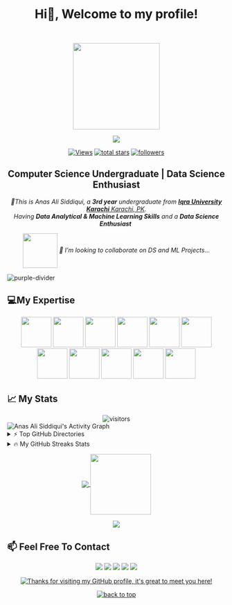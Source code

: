 <!-- Greetings -->
<h1 align="center">
	<b>Hi👋, Welcome to my profile!</b>
</h1>
<br/>

<!-- Picture -->
<p align="center">
  <img src="https://github.com/thompsonemerson/thompsonemerson/raw/master/cover-thompson.png" height="200"/>
</p>


<!-- Typing SVG by DenverCoder1 - https://github.com/DenverCoder1/readme-typing-svg -->
<p align="center">
	<a href="https://github.com/DenverCoder1/readme-typing-svg"><img src="https://readme-typing-svg.herokuapp.com?color=%23BD561D&duration=6000&lines=I+am++into++Data+Science;I+am++into++Machine+Learning;I+am++into++Big+Data+;I+am++into++Computer+Vision;I+am++into++Artificial+Intelligence!!&center=true&width=380&height=45"></a>
</p>


<!-- Social badges section -->
 <p align="center">
	<a href="https://github.com/anasali1671/"><img alt="Views" title="GitHub profile views" src="https://komarev.com/ghpvc/?username=anasali1671&label=Profile%20Views&color=red&style=for-the-badge"/></a>
	<a href="https://github.com/anasali1671?tab=repositories&sort=stargazers"><img alt="total stars" title="Total stars on GitHub" src="https://custom-icon-badges.herokuapp.com/badge/dynamic/json?logo=star&color=55960c&labelColor=488207&label=Stars&style=for-the-badge&query=%24.stars&url=https://api.github-star-counter.workers.dev/user/anasali1671"/></a>
  <a href="https://github.com/anasali1671?tab=followers">
    <img alt="followers" title="Follow me on Github" src="https://custom-icon-badges.herokuapp.com/github/followers/anasali1671?color=236ad3&labelColor=1155ba&style=for-the-badge&logo=person-add&label=Follow&logoColor=white"/></a>
</p>


<!-- Biography -->
<h2 align="center">Computer Science Undergraduate | Data Science Enthusiast</h2>
<p align="center">
  <em>
     👀This is Anas Ali Siddiqui, a <b>3rd year</b> undergraduate from <a href="https://iqra.edu.pk/"> <b>Iqra University Karachi</b> Karachi, PK</a>. <br>
     Having <b>Data Analytical & Machine Learning Skills</b> and a <b>Data Science Enthusiast</b>&nbsp;<br>
  </em> 
</p>
<p align="center">
  <em>
    <img align='center' src="https://media.giphy.com/media/M9gbBd9nbDrOTu1Mqx/giphy.gif" width="80">
    🎯  I’m looking to collaborate on DS and ML Projects...
  </em> 
  <br>
</p>

<!-- Purple line divider -->
![purple-divider](https://user-images.githubusercontent.com/7065401/52071927-c1cd7100-2562-11e9-908a-dde91ba14e59.png)


<!-- Expertise Logos -->
<h2 align="left">💻My Expertise</h2>
<p align="center">
<code><img height="70" src="https://www.vectorlogo.zone/logos/python/python-horizontal.svg"></code>
<code><img height="70" src="https://www.vectorlogo.zone/logos/jupyter/jupyter-ar21.svg"></code>
<code><img height="70" src="https://www.vectorlogo.zone/logos/tensorflow/tensorflow-icon.svg"></code>
<code><img height="70" src="https://www.vectorlogo.zone/logos/opencv/opencv-ar21.svg"></code>
<code><img height="70" src="https://www.vectorlogo.zone/logos/google_cloud/google_cloud-ar21.svg"></code>
<code><img height="70" src="https://www.vectorlogo.zone/logos/numpy/numpy-ar21.svg"></code>
<code><img height="70" src="https://github.com/valohai/ml-logos/blob/master/pandas.svg"></code>
<code><img height="70" src="https://www.vectorlogo.zone/logos/visualstudio_code/visualstudio_code-ar21.svg"></code>
<code><img height="70" src="https://img.icons8.com/ios/50/000000/ms-excel.png"></code>
<code><img height="70" src="https://img.icons8.com/color/48/000000/microsoft-sql-server.png"></code>
<code><img height="70" src="https://www.vectorlogo.zone/logos/pytorch/pytorch-ar21.svg"></code>
</p>


<!-- My Stats -->
<h2 align="left">📈 My Stats</h2>

<!-- visitor badge -->
<div align="center">
  <img src="https://visitor-badge.laobi.icu/badge?page_id=anasali1671.anasali1671" alt="visitors">
</div> 

<!-- Activity Graph -->

<img alt="Anas Ali Siddiqui's Activity Graph" src="https://denvercoder1-activity-graph.herokuapp.com/graph/?username=anasali1671&bg_color=090a07&color=b0c700&line=009A45&point=FFFFFF&hide_border=true&theme=merko" />



<!-- Hover option 1 -->
<details>
	<summary>⚡ Top GitHub Directories</summary>
	<br/>
	<p align="left">
  <a href="https://github.com/anasali1671/Machine-Learning"><img width="40%" height="30%" src="https://github-readme-stats.vercel.app/api/pin/?username=anasali1671&repo=Machine-Learning&show_icons=true&locale=en&layout=demo&theme=merko&hide_border=true" alt="github-readme-streak-stats"></a>
  <a href="https://github.com/anasali1671/Library_Management_System"><img width="40%" height="30%" src="https://github-readme-stats.vercel.app/api/pin/?username=anasali1671&repo=Library_Management_System&show_icons=true&locale=en&layout=demo&theme=merko&hide_border=true" alt="github-readme-streak-stats"></a>
	</p>
</details>


<!-- Hover option 2 -->
<details>
	<summary>🔥 My GitHub Streaks Stats </summary>
	<br/>
	<img width="100%" src="https://github-readme-streak-stats.herokuapp.com/?user=anasali1671&show_icons=true&locale=en&layout=demo&theme=merko&hide_border=true" />
  <br/>
</details>

<!-- Stats -->
<p align="center">
  <a href="https://github.com/anasali1671?tab=repositories">
    <img
      align="center"
      src="https://github-readme-stats.vercel.app/api/top-langs/?username=anasali1671&layout=compact&theme=merko&count_private=true"
    />
  </a>
  <a href="https://github.com/anasali1671?tab=repositories">
    <img
      align="center"
      height="140"
      src="https://github-readme-stats.vercel.app/api?username=anasali1671&count_private=true&show_icons=true&custom_title=Github%20Status&hide=issues&theme=merko&count_private=true"
    />
  </a>
</p>


<!-- End Wave image -->

<!-- <p align="center" dir="auto">
        <a target="_blank" rel="noopener noreferrer" href="https://raw.githubusercontent.com/bornmay/bornmay/Update/svg/Bottom.svg"><img src="https://raw.githubusercontent.com/bornmay/bornmay/Update/svg/Bottom.svg" alt="Github Stats" style="max-width: 100%;color:blue"></a>
</p>
 -->

 <p align="center">
  <img src="https://capsule-render.vercel.app/api?type=waving&color=gradient&height=60&section=footer"/>
</p>




<!-- Social links -->
<h2 align="left">📫 Feel Free To Contact</h2>
<p align="center">
<a href="https://linkedin.com/in/anasali1671"><img src="https://img.shields.io/badge/-@anasali1671-0077B5?style=flat&logo=Linkedin&logoColor=white"/></a>
<a href="https://www.kaggle.com/anasali1671"><img src="https://img.shields.io/badge/-@anasali1671-20BEFF?style=flat&logo=kaggle&logoColor=white"/></a>
<a href="mailto:anasali1671@gmail.com"><img src="https://img.shields.io/badge/-@anasali1671@gmail.com-D14836?style=flat&logo=Gmail&logoColor=white"/></a>
<a href="https://instagram.com/iamanas0316"><img src="https://img.shields.io/badge/-@iamanas0316-E4405F?style=flat&logo=Instagram&logoColor=white"/></a>
<a href="https://facebook.com/anasali2001"><img src="https://img.shields.io/badge/-@anasali2001-1877F2?style=flat&logo=Facebook&logoColor=white"/></a>  
</p>


<!-- Greetings Message -->
<div align="center">
	<a href="https://git.io/typing-svg">
		<img alt="Thanks for visiting my GitHub profile, it's great to meet you here!" src="https://readme-typing-svg.herokuapp.com?font=Roboto+Slab&color=%237E3ACE&size=28&center=true&vCenter=true&width=900&lines=Thanks+For+Visiting+My+GitHub+Profile,+It's+Great+To+Meet+You+Here" ></a>
</div>


<!-- centre button links to top -->
<p align="center"><a href="#top"><img src="https://img.shields.io/static/v1?label&message=back+to+top&color=076e0f&style=flat&logo" alt="back to top" /></a></p>
